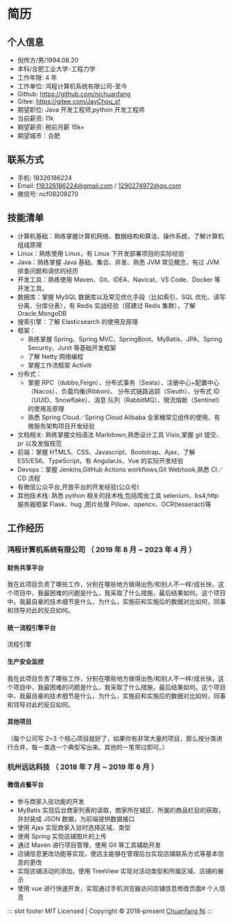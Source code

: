 # 简历

## 个人信息

- 倪传方/男/1994.08.20
- 本科/合肥工业大学-工程力学
- 工作年限: 4 年
- 工作单位: 鸿程计算机系统有限公司-至今
- Github: <https://github.com/nichuanfang>
- Gitee: <https://gitee.com/JayChou_sf>
- 期望职位: Java 开发工程师,python 开发工程师
- 当前薪资: 11k
- 期望薪资: 税前月薪 15k+
- 期望城市：合肥

## 联系方式

- 手机: 18326186224
- Email: <f18326186224@gmail.com> / <1290274972@qq.com>
- 微信号: ncf08209270

## 技能清单

- 计算机基础：熟练掌握计算机网络、数据结构和算法、操作系统，了解计算机组成原理
- Linux：熟练使用 Linux，有 Linux 下开发部署项目的实际经验
- Java：熟练掌握 Java 基础、集合、并发、熟悉 JVM 常见概念，有过 JVM 排查问题和调优的经历
- 开发工具：熟练使用 Maven、Git、IDEA、Navicat、VS Code、Docker 等开发工具。
- 数据库：掌握 MySQL 数据库以及常见优化手段（比如索引、SQL 优化、读写分离、分库分表），有 Redis 实战经验（搭建过 Redis 集群），了解 Oracle,MongoDB
- 搜索引擎：了解 Elasticsearch 的使用及原理
- 框架：
  - 熟练掌握 Spring、Spring MVC、SpringBoot、MyBatis、JPA、Spring Security、Junit 等基础开发框架
  - 了解 Netty 网络编程
  - 掌握工作流框架 Activiti
- 分布式：
  - 掌握 RPC（dubbo,Feign）、分布式事务（Seata）、注册中心+配置中心（Nacos）、负载均衡(Ribbon)、 分布式链路追踪（Sleuth）、分布式 ID（UUID、Snowflake）、消息 队列（RabbitMQ）、限流熔断（Sentinel）的使用及原理
  - 熟悉 Spring Cloud／Spring Cloud Alibaba 全家桶常见组件的使用，有微服务架构项目开发经验
- 文档相关: 熟练掌握文档语法 Markdown,熟悉设计工具 Visio,掌握 git 提交、pr 以及发版规范
- 前端：掌握 HTML5、CSS、Javascript、Bootstrap、Ajax，了解 ES5/ES6、TypeScript，有 AngularJs、Vue 的实际开发经验
- Devops：掌握 Jenkins,GitHub Actions workflows,Git Webhook,熟悉 CI／CD 流程
- 有微信公众平台,开放平台的开发经验(公众号)
- 其他技术栈: 熟悉 python 相关的技术栈,包括爬虫工具 selenium、bs4,http 服务器框架 Flask、hug ,图片处理 Pillow、opencv、OCR(tesseract)等

## 工作经历

### 鸿程计算机系统有限公司 （ 2019 年 8 月 ~ 2023 年 4 月 ）

#### 财务共享平台

我在此项目负责了哪些工作，分别在哪些地方做得出色/和别人不一样/成长快，这个项目中，我最困难的问题是什么，我采取了什么措施，最后结果如何。这个项目中，我最自豪的技术细节是什么，为什么，实施前和实施后的数据对比如何，同事和领导对此的反应如何。

#### 统一流程引擎平台

流程引擎

#### 生产安全监控

我在此项目负责了哪些工作，分别在哪些地方做得出色/和别人不一样/成长快，这个项目中，我最困难的问题是什么，我采取了什么措施，最后结果如何。这个项目中，我最自豪的技术细节是什么，为什么，实施前和实施后的数据对比如何，同事和领导对此的反应如何。

#### 其他项目

（每个公司写 2~3 个核心项目就好了，如果你有非常大量的项目，那么按分类进行合并，每一类选一个典型写出来。其他的一笔带过即可。）

### 杭州远达科技 （ 2018 年 7 月 ~ 2019 年 6 月 ）

#### 微信点餐平台

- 参与商家入驻功能的开发
- MyBatis 实现后台商家列表的读取，商家所在城区、所属的商品栏目的获取，并封装成 JSON 数据，为前端提供数据接口
- 使用 Ajax 实现商家入驻时选择区域、类型
- 使用 Spring 实现店铺图片的上传
- 通过 Maven 进行项目管理，使用 Git 等工具辅助开发
- 店铺信息更改功能等实现，使店主能够在管理后台实现店铺联系方式等基本信息的更改
- 实现店铺活动的添加，使用 TreeView 实现对活动类型和所属区域、店铺的展示
- 使用 vue 进行快速开发，实现通过手机浏览器访问店铺信息修改页面# 个人信息

::: slot footer
MIT Licensed | Copyright © 2018-present [Chuanfang Ni](https://github.com/nichuanfang)
:::
